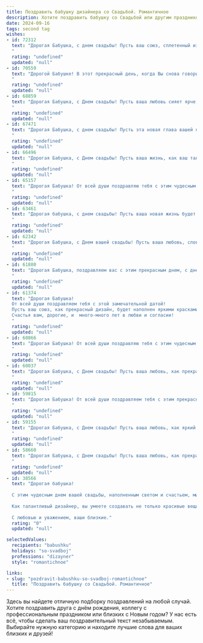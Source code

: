 ```yaml
---
title: Поздравить бабушку дизайнера со Свадьбой. Романтичное
description: Хотите поздравить бабушку со Свадьбой или другим праздником? Наш ИИ создаст незабываемое поздравление, а вы обязательно выделитесь среди других.  
date: 2024-09-16
tags: second tag
wishes:
- id: 72312
  text: "Дорогая Бабушка, с днем свадьбы! Пусть ваш союз, сплетенный из любви и нежности, будет таким же красивым и неповторимым, как дизайн, который вы создаете своими руками. Желаю вам долгих лет счастья, гармонии и вдохновения!
  "
  rating: "undefined"
  updated: "null"
- id: 70559
  text: "Дорогой Бабушке! В этот прекрасный день, когда Вы снова говорите \"Да\" любви, позвольте пожелать Вам бесконечного счастья, нежности и вдохновения! Пусть Ваша жизнь будет как прекрасная картина, которую Вы сами создали - яркой, гармоничной и полной любви! С днем свадьбы, наша любимая Бабушка!
  "
  rating: "undefined"
  updated: "null"
- id: 68859
  text: "Дорогая Бабушка, с Днем свадьбы! Пусть ваша любовь сияет ярче, чем самые красивые дизайнерские шедевры, и вдохновляет вас на создание новых, прекрасных моментов жизни вместе!
  "
  rating: "undefined"
  updated: "null"
- id: 67471
  text: "Дорогая Бабушка, с днем свадьбы! Пусть эта новая глава вашей жизни станет самым романтичным и ярким полотном, которое вы создадите вместе. Ваши талант дизайнера и любовь друг к другу – лучшие краски для этого шедевра!
  "
  rating: "undefined"
  updated: "null"
- id: 66496
  text: "Дорогая Бабушка, с Днем свадьбы! Пусть ваша жизнь, как ваш талант дизайнера, будет полна ярких красок, изящных линий и нежных,  цветочных узоров. Счастья вам и вашей семье!
  "
  rating: "undefined"
  updated: "null"
- id: 65157
  text: "Дорогая Бабушка! От всей души поздравляю тебя с этим чудесным днем! Свадьба – это не только торжество любви, но и начало новой главы в вашей жизни. Желаю вам бесконечного счастья, гармонии и творческого вдохновения, как в вашей профессии дизайнера, так и в семейной жизни. Пусть ваш дом всегда будет наполнен теплом, любовью и красотой, которую вы умеете создавать.
  "
  rating: "undefined"
  updated: "null"
- id: 63461
  text: "Дорогая бабушка, с днем свадьбы! Пусть ваша новая жизнь будет красивой и яркой, как самый смелый дизайнерский проект. Желаем вам счастья, любви и вдохновения на долгие годы!
  "
  rating: "undefined"
  updated: "null"
- id: 62342
  text: "Дорогая Бабушка, с Днем вашей свадьбы! Пусть ваша любовь, словно прекрасная картина, написанная талантливыми руками дизайнера, будет наполнена яркими красками, теплыми оттенками и нежной гармонией. Счастья вам, любви и долгих лет совместной жизни!
  "
  rating: "undefined"
  updated: "null"
- id: 61880
  text: "Дорогая Бабушка, поздравляем вас с этим прекрасным днем, с днем свадьбы! Желаем вам, чтобы ваша любовь была такой же яркой и творческой, как ваш талант дизайнера. Пусть ваш дом будет наполнен красотой, а жизнь - счастьем и вдохновением!
  "
  rating: "undefined"
  updated: "null"
- id: 61374
  text: "Дорогая Бабушка!
  От всей души поздравляем тебя с этой замечательной датой!
  Пусть ваш союз, как прекрасный дизайн, будет наполнен яркими красками, гармоничными линиями и нежной, вечной любовью!
  Счастья вам, дорогие, и  много-много лет в любви и согласии!
  "
  rating: "undefined"
  updated: "null"
- id: 60866
  text: "Дорогая Бабушка! От всей души поздравляю тебя с этим чудесным днем - днем твоей свадьбы! Пусть ваша жизнь, как и ваш дизайн, будет прекрасна, гармонична и полна вдохновения!
  "
  rating: "undefined"
  updated: "null"
- id: 60037
  text: "Дорогая Бабушка, с Днем свадьбы! Пусть ваша любовь, как прекрасный дизайн, будет вечной, гармоничной и наполненной яркими красками счастья!
  "
  rating: "undefined"
  updated: "null"
- id: 59815
  text: "Дорогая Бабушка! От всей души поздравляем тебя с этим прекрасным днём — днём твоей свадьбы! Пусть твоя жизнь будет полна любви, как и твоя профессия дизайнера – красотой и вдохновением!
  "
  rating: "undefined"
  updated: "null"
- id: 59155
  text: "Дорогая Бабушка, с Днем свадьбы! Пусть ваша любовь, как яркий шедевр, созданный талантливыми руками дизайнера, будет вечной и полна вдохновения. Счастья вам, нежности и радости!
  "
  rating: "undefined"
  updated: "null"
- id: 58660
  text: "Дорогая Бабушка, с Днем свадьбы! Пусть ваша любовь, как прекрасный дизайн, будет вечной, гармоничной и вдохновляющей!
  "
  rating: "undefined"
  updated: "null"
- id: 38566
  text: "Дорогая бабушка!
  
  С этим чудесным днем вашей свадьбы, наполненным светом и счастьем, мы хотим поздравить вас от всей души! Ваша любовь и преданность друг другу — это настоящий шедевр, который вдохновляет нас всех.
  
  Как талантливый дизайнер, вы умеете создавать не только красивые вещи, но и волшебные моменты, которые остаются в сердце навсегда. Пусть ваша жизнь будет яркой палитрой из радости, тепла и гармонии, а каждый новый день приносит вдохновение и радость.
  
  С любовью и уважением, ваши близкие."
  rating: "0"
  updated: "null"

selectedValues:
  recipients: "babushku"
  holidays: "so-svadboj"
  professions: "dizayner"
  style: "romantichnoe"

links:
- slug: "pozdravit-babushku-so-svadboj-romantichnoe"
  title: "Поздравить бабушку со Свадьбой. Романтичное"
---
```


Здесь вы найдете отличную подборку поздравлений на любой случай. 
Хотите поздравить друга с днём рождения, коллегу с профессиональным праздником или близких с Новым годом? У нас есть всё, чтобы сделать ваш поздравительный текст незабываемым. Выбирайте нужную категорию и находите лучшие слова для ваших близких и друзей!
